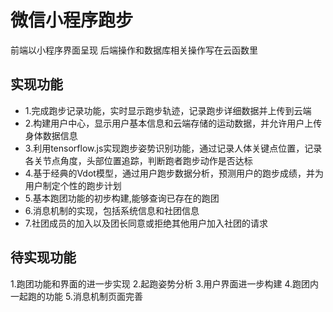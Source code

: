 # 微信小程序跑步
前端以小程序界面呈现
后端操作和数据库相关操作写在云函数里
## 实现功能
* 1.完成跑步记录功能，实时显示跑步轨迹，记录跑步详细数据并上传到云端
* 2.构建用户中心，显示用户基本信息和云端存储的运动数据，并允许用户上传身体数据信息
* 3.利用tensorflow.js实现跑步姿势识别功能，通过记录人体关键点位置，记录各关节点角度，头部位置追踪，判断跑者跑步动作是否达标
* 4.基于经典的Vdot模型，通过用户跑步数据分析，预测用户的跑步成绩，并为用户制定个性的跑步计划
* 5.基本跑团功能的初步构建,能够查询已存在的跑团
* 6.消息机制的实现，包括系统信息和社团信息
* 7.社团成员的加入以及团长同意或拒绝其他用户加入社团的请求
## 待实现功能
1.跑团功能和界面的进一步实现
2.起跑姿势分析
3.用户界面进一步构建
4.跑团内一起跑的功能
5.消息机制页面完善

